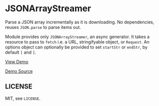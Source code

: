 JSONArrayStreamer
=================

Parse a JSON array incrementally as it is downloading. No dependencies, reuses `JSON.parse` to parse items out.

Module provides only `JSONArrayStreamer`, an async generator. It takes a resource to pass to `fetch` i.e. a URL, stringifyable object, or `Request`. An options object can optionally be provided to set `startStr` or `endStr`, by default `[` and `]`.

[View Demo](https://g4vi.github.io/JSONArrayStreamer/)

[Demo Source](index.html)

## LICENSE
MIT, see `LICENSE`.
